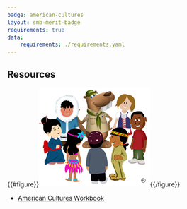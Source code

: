 ```yaml
---
badge: american-cultures
layout: smb-merit-badge
requirements: true
data:
    requirements: ./requirements.yaml
---
```


## Resources

{{#figure}}<img src="american-cultures-bucky.jpg" class="W(100%)" />{{/figure}}
* [American Cultures Workbook](american-cultures-workbook.pdf)
